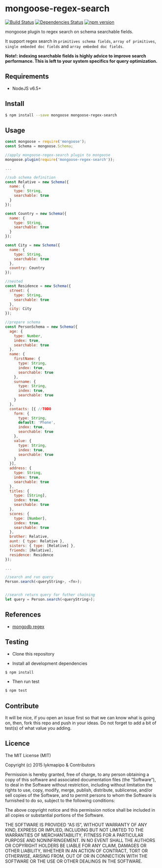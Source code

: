 # mongoose-regex-search

[![Build Status](https://travis-ci.org/lykmapipo/mongoose-regex-search.svg?branch=master)](https://travis-ci.org/lykmapipo/mongoose-regex-search)
[![Dependencies Status](https://david-dm.org/lykmapipo/mongoose-regex-search/status.svg)](https://david-dm.org/lykmapipo/mongoose-regex-search)
[![npm version](https://badge.fury.io/js/mongoose-regex-search.svg)](https://badge.fury.io/js/mongoose-regex-search)

mongoose plugin to regex search on schema searchable fields. 

It support regex search in `primitives schema fields`, `array of primitives`, `single embeded doc fields` and `array embeded doc fields`.

**Note!: indexing searchable fields is highly advice to improve search performance. This is left to your system specifics for query optimization.**

## Requirements

- NodeJS v6.5+

## Install
```sh
$ npm install --save mongoose mongoose-regex-search
```

## Usage

```javascript
const mongoose = require('mongoose');
const Schema = mongoose.Schema;

//apply mongoose-regex-search plugin to mongoose
mongoose.plugin(require('mongoose-regex-search'));

...

//sub schema definition
const Relative = new Schema({
  name: {
    type: String,
    searchable: true
  }
});

const Country = new Schema({
  name: {
    type: String,
    searchable: true
  }
});

const City = new Schema({
  name: {
    type: String,
    searchable: true
  },
  country: Country
});

//nested
const Residence = new Schema({
  street: {
    type: String,
    searchable: true
  },
  city: City
});

//prepare schema
const PersonSchema = new Schema({
  age: {
    type: Number,
    index: true,
    searchable: true
  },
  name: {
    firstName: {
      type: String,
      index: true,
      searchable: true
    },
    surname: {
      type: String,
      index: true,
      searchable: true
    }
  },
  contacts: [{ //TODO
    form: {
      type: String,
      default: 'Phone',
      index: true,
      searchable: true
    },
    value: {
      type: String,
      index: true,
      searchable: true
    }
  }],
  address: {
    type: String,
    index: true,
    searchable: true
  },
  titles: {
    type: [String],
    index: true,
    searchable: true
  },
  scores: {
    type: [Number],
    index: true,
    searchable: true
  },
  brother: Relative,
  aunt: { type: Relative },
  sisters: { type: [Relative] },
  friends: [Relative],
  residence: Residence
});

...

//search and run query
Person.search(<queryString>, <fn>);


//search return query for futher chaining
let query = Person.search(<queryString>);

```

## References
- [mongodb regex](https://docs.mongodb.com/manual/reference/operator/query/regex/)


## Testing
* Clone this repository

* Install all development dependencies
```sh
$ npm install
```
* Then run test
```sh
$ npm test
```

## Contribute
It will be nice, if you open an issue first so that we can know what is going on, then, fork this repo and push in your ideas. Do not forget to add a bit of test(s) of what value you adding.

## Licence
The MIT License (MIT)

Copyright (c) 2015 lykmapipo & Contributors

Permission is hereby granted, free of charge, to any person obtaining a copy of this software and associated documentation files (the “Software”), to deal in the Software without restriction, including without limitation the rights to use, copy, modify, merge, publish, distribute, sublicense, and/or sell copies of the Software, and to permit persons to whom the Software is furnished to do so, subject to the following conditions:

The above copyright notice and this permission notice shall be included in all copies or substantial portions of the Software.

THE SOFTWARE IS PROVIDED “AS IS”, WITHOUT WARRANTY OF ANY KIND, EXPRESS OR IMPLIED, INCLUDING BUT NOT LIMITED TO THE WARRANTIES OF MERCHANTABILITY, FITNESS FOR A PARTICULAR PURPOSE AND NONINFRINGEMENT. IN NO EVENT SHALL THE AUTHORS OR COPYRIGHT HOLDERS BE LIABLE FOR ANY CLAIM, DAMAGES OR OTHER LIABILITY, WHETHER IN AN ACTION OF CONTRACT, TORT OR OTHERWISE, ARISING FROM, OUT OF OR IN CONNECTION WITH THE SOFTWARE OR THE USE OR OTHER DEALINGS IN THE SOFTWARE. 